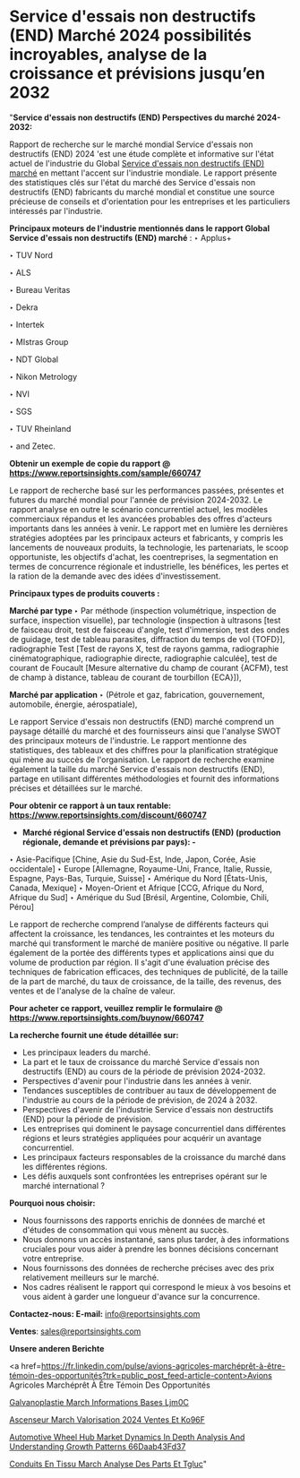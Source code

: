 # Service d'essais non destructifs (END) Marché 2024 possibilités incroyables, analyse de la croissance et prévisions jusqu’en 2032

"<strong>Service d'essais non destructifs (END) Perspectives du marché 2024-2032:</strong>

Rapport de recherche sur le marché mondial Service d'essais non destructifs (END) 2024 'est une étude complète et informative sur l'état actuel de l'industrie du Global <a href=https://www.reportsinsights.com/sample/660747>Service d'essais non destructifs (END) marché</a> en mettant l'accent sur l'industrie mondiale. Le rapport présente des statistiques clés sur l'état du marché des Service d'essais non destructifs (END) fabricants du marché mondial et constitue une source précieuse de conseils et d'orientation pour les entreprises et les particuliers intéressés par l'industrie.

<strong>Principaux moteurs de l'industrie mentionnés dans le rapport Global Service d'essais non destructifs (END) marché</strong> :
‣ Applus+

‣ TUV Nord

‣ ALS

‣ Bureau Veritas

‣ Dekra

‣ Intertek

‣ MIstras Group

‣ NDT Global

‣ Nikon Metrology

‣ NVI

‣ SGS

‣ TUV Rheinland

‣ and Zetec.

<strong>Obtenir un exemple de copie du rapport @ <a href=https://www.reportsinsights.com/sample/660747>https://www.reportsinsights.com/sample/660747</a></strong>

Le rapport de recherche basé sur les performances passées, présentes et futures du marché mondial pour l'année de prévision 2024-2032. Le rapport analyse en outre le scénario concurrentiel actuel, les modèles commerciaux répandus et les avancées probables des offres d'acteurs importants dans les années à venir. Le rapport met en lumière les dernières stratégies adoptées par les principaux acteurs et fabricants, y compris les lancements de nouveaux produits, la technologie, les partenariats, le scoop opportuniste, les objectifs d'achat, les coentreprises, la segmentation en termes de concurrence régionale et industrielle, les bénéfices, les pertes et la ration de la demande avec des idées d'investissement.

<strong>Principaux types de produits couverts :</strong>

<strong>Marché par type </strong>
‣ Par méthode (inspection volumétrique, inspection de surface, inspection visuelle), par technologie (inspection à ultrasons [test de faisceau droit, test de faisceau d'angle, test d'immersion, test des ondes de guidage, test de tableau parasites, diffraction du temps de vol {TOFD}], radiographie Test [Test de rayons X, test de rayons gamma, radiographie cinématographique, radiographie directe, radiographie calculée], test de courant de Foucault [Mesure alternative du champ de courant {ACFM}, test de champ à distance, tableau de courant de tourbillon {ECA}]),

<strong>Marché par application </strong>
‣ (Pétrole et gaz, fabrication, gouvernement, automobile, énergie, aérospatiale),

Le rapport Service d'essais non destructifs (END) marché comprend un paysage détaillé du marché et des fournisseurs ainsi que l'analyse SWOT des principaux moteurs de l'industrie. Le rapport mentionne des statistiques, des tableaux et des chiffres pour la planification stratégique qui mène au succès de l'organisation. Le rapport de recherche examine également la taille du marché Service d'essais non destructifs (END), partage en utilisant différentes méthodologies et fournit des informations précises et détaillées sur le marché.

<strong>Pour obtenir ce rapport à un taux rentable: <a href=https://www.reportsinsights.com/discount/660747>https://www.reportsinsights.com/discount/660747</a></strong>
<ul>
  <li><strong>Marché régional Service d'essais non destructifs (END) (production régionale, demande et prévisions par pays): -</strong></li>
</ul>
‣ Asie-Pacifique [Chine, Asie du Sud-Est, Inde, Japon, Corée, Asie occidentale]
‣ Europe [Allemagne, Royaume-Uni, France, Italie, Russie, Espagne, Pays-Bas, Turquie, Suisse]
‣ Amérique du Nord [États-Unis, Canada, Mexique]
‣ Moyen-Orient et Afrique [CCG, Afrique du Nord, Afrique du Sud]
‣ Amérique du Sud [Brésil, Argentine, Colombie, Chili, Pérou]

Le rapport de recherche comprend l’analyse de différents facteurs qui affectent la croissance, les tendances, les contraintes et les moteurs du marché qui transforment le marché de manière positive ou négative. Il parle également de la portée des différents types et applications ainsi que du volume de production par région. Il s'agit d'une évaluation précise des techniques de fabrication efficaces, des techniques de publicité, de la taille de la part de marché, du taux de croissance, de la taille, des revenus, des ventes et de l'analyse de la chaîne de valeur.

<strong>Pour acheter ce rapport, veuillez remplir le formulaire @   <a href=https://www.reportsinsights.com/buynow/660747>https://www.reportsinsights.com/buynow/660747</a></strong>

<strong>La recherche fournit une étude détaillée sur:</strong>
<ul>
  <li>Les principaux leaders du marché.</li>
  <li>La part et le taux de croissance du marché Service d'essais non destructifs (END) au cours de la période de prévision 2024-2032.</li>
  <li>Perspectives d'avenir pour l'industrie dans les années à venir.</li>
  <li>Tendances susceptibles de contribuer au taux de développement de l'industrie au cours de la période de prévision, de 2024 à 2032.</li>
  <li>Perspectives d'avenir de l'industrie Service d'essais non destructifs (END) pour la période de prévision.</li>
  <li>Les entreprises qui dominent le paysage concurrentiel dans différentes régions et leurs stratégies appliquées pour acquérir un avantage concurrentiel.</li>
  <li>Les principaux facteurs responsables de la croissance du marché dans les différentes régions.</li>
  <li>Les défis auxquels sont confrontées les entreprises opérant sur le marché international ?</li>
</ul>
<strong>Pourquoi nous choisir:</strong>
<ul>
  <li>Nous fournissons des rapports enrichis de données de marché et d'études de consommation qui vous mènent au succès.</li>
  <li>Nous donnons un accès instantané, sans plus tarder, à des informations cruciales pour vous aider à prendre les bonnes décisions concernant votre entreprise.</li>
  <li>Nous fournissons des données de recherche précises avec des prix relativement meilleurs sur le marché.</li>
  <li>Nos cadres réalisent le rapport qui correspond le mieux à vos besoins et vous aident à garder une longueur d'avance sur la concurrence.</li>
</ul>
<strong>Contactez-nous:
</strong><strong>E-mail:</strong> <a href=mailto:info@reportsinsights.com>info@reportsinsights.com</a>

<strong>Ventes</strong>: <a href=mailto:sales@reportsinsights.com>sales@reportsinsights.com</a>

<strong>Unsere anderen Berichte</strong>

<a href=https://fr.linkedin.com/pulse/avions-agricoles-marchéprêt-à-être-témoin-des-opportunités?trk=public_post_feed-article-content>Avions Agricoles Marchéprêt À Être Témoin Des Opportunités</a>

<a href=https://www.linkedin.com/pulse/galvanoplastie-march%C3%A9-informations-bas%C3%A9es-ljm0c/>Galvanoplastie March Informations Bases Ljm0C</a>

<a href=https://www.linkedin.com/pulse/ascenseur-march%C3%A9-valorisation-2024-ventes-et-ko96f/>Ascenseur March Valorisation 2024 Ventes Et Ko96F</a>

<a href=https://medium.com/@aaradhyashinde84758/automotive-wheel-hub-market-dynamics-in-depth-analysis-and-understanding-growth-patterns-66daab43fd37>Automotive Wheel Hub Market Dynamics In Depth Analysis And Understanding Growth Patterns 66Daab43Fd37</a>

<a href=https://www.linkedin.com/pulse/conduits-en-tissu-march%C3%A9-analyse-des-parts-et-tgluc/>Conduits En Tissu March Analyse Des Parts Et Tgluc</a>"
